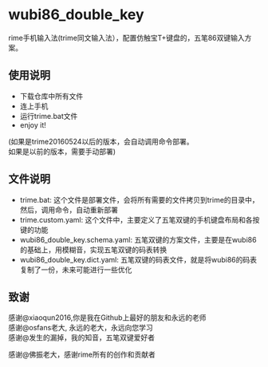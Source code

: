 # wubi86_double_key
rime手机输入法(trime同文输入法），配置仿触宝T+键盘的，五笔86双键输入方案。

## 使用说明
- 下载仓库中所有文件
- 连上手机
- 运行trime.bat文件
- enjoy it!

(如果是trime20160524以后的版本，会自动调用命令部署。  
如果是以前的版本，需要手动部署)

## 文件说明

- trime.bat: 这个文件是部署文件，会将所有需要的文件拷贝到trime的目录中，然后，调用命令，自动重新部署
- trime.custom.yaml: 这个文件中，主要定义了五笔双键的手机键盘布局和各按键的功能
- wubi86_double_key.schema.yaml: 五笔双键的方案文件，主要是在wubi86的基础上，用模糊音，实现五笔双键的码表转换
- wubi86_double_key.dict.yaml: 五笔双键的码表文件，就是将wubi86的码表复制了一份，未来可能进行一些优化

## 致谢
感谢@xiaoqun2016,你是我在Github上最好的朋友和永远的老师  
感谢@osfans老大, 永远的老大，永远向您学习  
感谢@发生的漏掉，我的知音，五笔双键爱好者  

感谢@佛振老大，感谢rime所有的创作和贡献者

